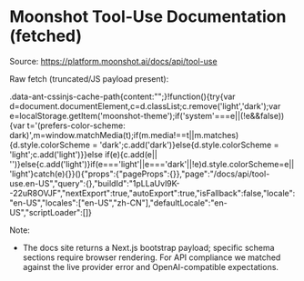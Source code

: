 # Moonshot Tool-Use Documentation (fetched)

Source: https://platform.moonshot.ai/docs/api/tool-use

Raw fetch (truncated/JS payload present):

<raw>
.data-ant-cssinjs-cache-path{content:"";}!function(){try{var d=document.documentElement,c=d.classList;c.remove('light','dark');var e=localStorage.getItem('moonshot-theme');if('system'===e||(!e&&false)){var t='(prefers-color-scheme: dark)',m=window.matchMedia(t);if(m.media!==t||m.matches){d.style.colorScheme = 'dark';c.add('dark')}else{d.style.colorScheme = 'light';c.add('light')}}else if(e){c.add(e|| '')}else{c.add('light')}if(e==='light'||e==='dark'||!e)d.style.colorScheme=e||'light'}catch(e){}}(){"props":{"pageProps":{}},"page":"/docs/api/tool-use.en-US","query":{},"buildId":"1pLLaUvl9K--22uR8OVJF","nextExport":true,"autoExport":true,"isFallback":false,"locale":"en-US","locales":["en-US","zh-CN"],"defaultLocale":"en-US","scriptLoader":[]}
</raw>

Note:
- The docs site returns a Next.js bootstrap payload; specific schema sections require browser rendering. For API compliance we matched against the live provider error and OpenAI-compatible expectations.

